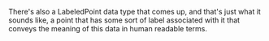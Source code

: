 There's also a LabeledPoint data type that comes up, and that's just what it sounds like, a point that has some sort of label associated with it that conveys the meaning of this data in human readable terms.

